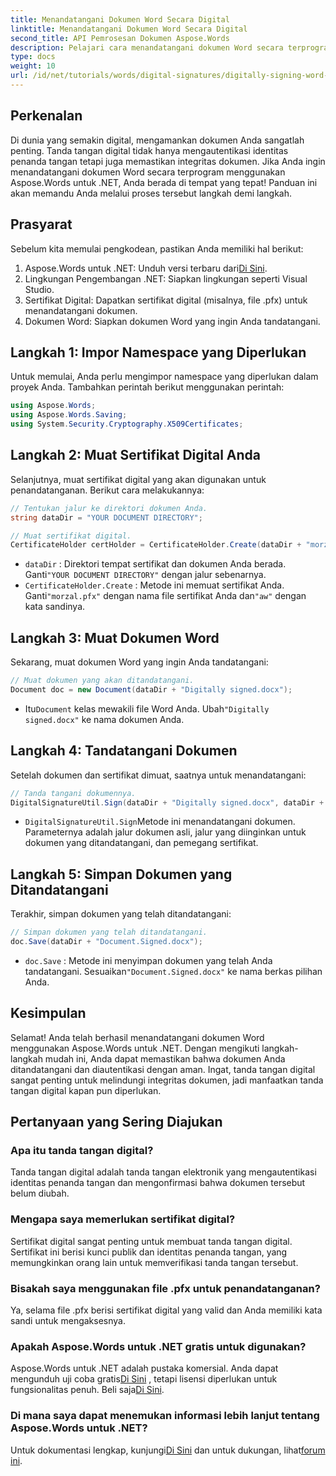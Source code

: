 ```yaml
---
title: Menandatangani Dokumen Word Secara Digital
linktitle: Menandatangani Dokumen Word Secara Digital
second_title: API Pemrosesan Dokumen Aspose.Words
description: Pelajari cara menandatangani dokumen Word secara terprogram menggunakan Aspose.Words untuk .NET dalam panduan langkah demi langkah yang komprehensif ini.
type: docs
weight: 10
url: /id/net/tutorials/words/digital-signatures/digitally-signing-word-document/
---
```

## Perkenalan

Di dunia yang semakin digital, mengamankan dokumen Anda sangatlah penting. Tanda tangan digital tidak hanya mengautentikasi identitas penanda tangan tetapi juga memastikan integritas dokumen. Jika Anda ingin menandatangani dokumen Word secara terprogram menggunakan Aspose.Words untuk .NET, Anda berada di tempat yang tepat! Panduan ini akan memandu Anda melalui proses tersebut langkah demi langkah.

## Prasyarat

Sebelum kita memulai pengkodean, pastikan Anda memiliki hal berikut:

1.  Aspose.Words untuk .NET: Unduh versi terbaru dari[Di Sini](https://releases.aspose.com/words/net/).
2. Lingkungan Pengembangan .NET: Siapkan lingkungan seperti Visual Studio.
3. Sertifikat Digital: Dapatkan sertifikat digital (misalnya, file .pfx) untuk menandatangani dokumen.
4. Dokumen Word: Siapkan dokumen Word yang ingin Anda tandatangani.

## Langkah 1: Impor Namespace yang Diperlukan

Untuk memulai, Anda perlu mengimpor namespace yang diperlukan dalam proyek Anda. Tambahkan perintah berikut menggunakan perintah:

```csharp
using Aspose.Words;
using Aspose.Words.Saving;
using System.Security.Cryptography.X509Certificates;
```

## Langkah 2: Muat Sertifikat Digital Anda

Selanjutnya, muat sertifikat digital yang akan digunakan untuk penandatanganan. Berikut cara melakukannya:

```csharp
// Tentukan jalur ke direktori dokumen Anda.
string dataDir = "YOUR DOCUMENT DIRECTORY";

// Muat sertifikat digital.
CertificateHolder certHolder = CertificateHolder.Create(dataDir + "morzal.pfx", "aw");
```

- `dataDir` : Direktori tempat sertifikat dan dokumen Anda berada. Ganti`"YOUR DOCUMENT DIRECTORY"` dengan jalur sebenarnya.
- `CertificateHolder.Create` : Metode ini memuat sertifikat Anda. Ganti`"morzal.pfx"` dengan nama file sertifikat Anda dan`"aw"` dengan kata sandinya.

## Langkah 3: Muat Dokumen Word

Sekarang, muat dokumen Word yang ingin Anda tandatangani:

```csharp
// Muat dokumen yang akan ditandatangani.
Document doc = new Document(dataDir + "Digitally signed.docx");
```

-  Itu`Document` kelas mewakili file Word Anda. Ubah`"Digitally signed.docx"` ke nama dokumen Anda.

## Langkah 4: Tandatangani Dokumen

Setelah dokumen dan sertifikat dimuat, saatnya untuk menandatangani:

```csharp
// Tanda tangani dokumennya.
DigitalSignatureUtil.Sign(dataDir + "Digitally signed.docx", dataDir + "Document.Signed.docx", certHolder);
```

- `DigitalSignatureUtil.Sign`Metode ini menandatangani dokumen. Parameternya adalah jalur dokumen asli, jalur yang diinginkan untuk dokumen yang ditandatangani, dan pemegang sertifikat.

## Langkah 5: Simpan Dokumen yang Ditandatangani

Terakhir, simpan dokumen yang telah ditandatangani:

```csharp
// Simpan dokumen yang telah ditandatangani.
doc.Save(dataDir + "Document.Signed.docx");
```

- `doc.Save` : Metode ini menyimpan dokumen yang telah Anda tandatangani. Sesuaikan`"Document.Signed.docx"` ke nama berkas pilihan Anda.

## Kesimpulan

Selamat! Anda telah berhasil menandatangani dokumen Word menggunakan Aspose.Words untuk .NET. Dengan mengikuti langkah-langkah mudah ini, Anda dapat memastikan bahwa dokumen Anda ditandatangani dan diautentikasi dengan aman. Ingat, tanda tangan digital sangat penting untuk melindungi integritas dokumen, jadi manfaatkan tanda tangan digital kapan pun diperlukan.

## Pertanyaan yang Sering Diajukan

### Apa itu tanda tangan digital?
Tanda tangan digital adalah tanda tangan elektronik yang mengautentikasi identitas penanda tangan dan mengonfirmasi bahwa dokumen tersebut belum diubah.

### Mengapa saya memerlukan sertifikat digital?
Sertifikat digital sangat penting untuk membuat tanda tangan digital. Sertifikat ini berisi kunci publik dan identitas penanda tangan, yang memungkinkan orang lain untuk memverifikasi tanda tangan tersebut.

### Bisakah saya menggunakan file .pfx untuk penandatanganan?
Ya, selama file .pfx berisi sertifikat digital yang valid dan Anda memiliki kata sandi untuk mengaksesnya.

### Apakah Aspose.Words untuk .NET gratis untuk digunakan?
 Aspose.Words untuk .NET adalah pustaka komersial. Anda dapat mengunduh uji coba gratis[Di Sini](https://releases.aspose.com/) , tetapi lisensi diperlukan untuk fungsionalitas penuh. Beli saja[Di Sini](https://purchase.aspose.com/buy).

### Di mana saya dapat menemukan informasi lebih lanjut tentang Aspose.Words untuk .NET?
 Untuk dokumentasi lengkap, kunjungi[Di Sini](https://reference.aspose.com/words/net/) dan untuk dukungan, lihat[forum ini](https://forum.aspose.com/c/words/8).